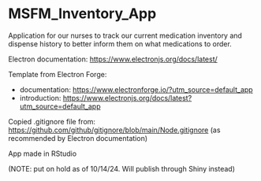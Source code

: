 # MSFM_Inventory_App
Application for our nurses to track our current medication inventory and dispense history to better inform them on what medications to order.

Electron documentation: https://www.electronjs.org/docs/latest/

Template from Electron Forge:
- documentation: https://www.electronforge.io/?utm_source=default_app
- introduction: https://www.electronjs.org/docs/latest?utm_source=default_app

Copied .gitignore file from: https://github.com/github/gitignore/blob/main/Node.gitignore (as recommended by Electron documentation)

App made in RStudio


(NOTE: put on hold as of 10/14/24. Will publish through Shiny instead)
